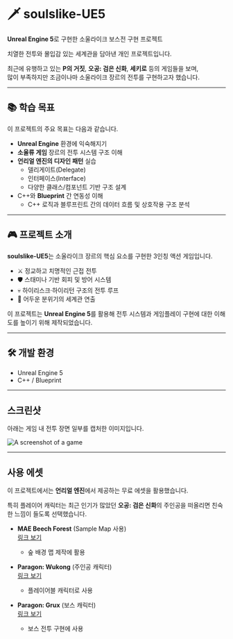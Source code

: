 # 🗡️ soulslike-UE5

**Unreal Engine 5**로 구현한 소울라이크 보스전 구현 프로젝트  

치열한 전투와 몰입감 있는 세계관을 담아낸 개인 프로젝트입니다.  

최근에 유행하고 있는 **P의 거짓**, **오공: 검은 신화**, **세키로** 등의 게임들을 보며,  
많이 부족하지만 조금이나마 소울라이크 장르의 전투를 구현하고자 했습니다.

---

## 📚 학습 목표

이 프로젝트의 주요 목표는 다음과 같습니다.

- **Unreal Engine** 환경에 익숙해지기  
- **소울류 게임** 장르의 전투 시스템 구조 이해  
- **언리얼 엔진의 디자인 패턴** 실습  
  - 델리게이트(Delegate)  
  - 인터페이스(Interface)  
  - 다양한 클래스/컴포넌트 기반 구조 설계  
- C++와 **Blueprint** 간 연동성 이해  
  - C++ 로직과 블루프린트 간의 데이터 흐름 및 상호작용 구조 분석

---

## 🎮 프로젝트 소개

**soulslike-UE5**는 소울라이크 장르의 핵심 요소를 구현한 3인칭 액션 게임입니다.

- ⚔️ 정교하고 치명적인 근접 전투  
- 🛡️ 스태미나 기반 회피 및 방어 시스템  
- 💀 하이리스크·하이리턴 구조의 전투 루프  
- 🌌 어두운 분위기의 세계관 연출  

이 프로젝트는 **Unreal Engine 5**를 활용해 전투 시스템과 게임플레이 구현에 대한 이해도를 높이기 위해 제작되었습니다.

---

## 🛠️ 개발 환경

- Unreal Engine 5  
- C++ / Blueprint  

---

## 스크린샷

아래는 게임 내 전투 장면 일부를 캡처한 이미지입니다.

![A screenshot of a game](https://drive.google.com/uc?id=169YCaKzi-cTVueW_UvhZhmI-zpp5Zq9U)



---

## 사용 에셋

이 프로젝트에서는 **언리얼 엔진**에서 제공하는 무료 에셋을 활용했습니다.  

특히 플레이어 캐릭터는 최근 인기가 많았던 **오공: 검은 신화**의 주인공을 떠올리면 친숙한 느낌이 들도록 선택했습니다.  

- **MAE Beech Forest** (Sample Map 사용)  
  [링크 보기](https://www.fab.com/listings/e8f4e844-fc25-4f8a-80cd-6e03c6bff2f9)  
  - 숲 배경 맵 제작에 활용

- **Paragon: Wukong** (주인공 캐릭터)  
  [링크 보기](https://www.fab.com/listings/27054d0c-c26e-4fe3-b6f9-fa778dfcb8b6)  
  - 플레이어블 캐릭터로 사용

- **Paragon: Grux** (보스 캐릭터)  
  [링크 보기](https://www.fab.com/listings/8c4bac2c-f7f7-4632-a644-47f4e104f5d8)  
  - 보스 전투 구현에 사용
